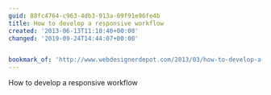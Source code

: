 ```yaml
---
guid: 88fc4764-c963-4db3-913a-09f91e96fe4b
title: How to develop a responsive workflow
created: '2013-06-13T11:10:40+00:00'
changed: '2019-09-24T14:44:07+00:00'


bookmark_of: 'http://www.webdesignerdepot.com/2013/03/how-to-develop-a-responsive-workflow/'
---
```



How to develop a responsive workflow
